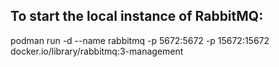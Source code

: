 ## To start the local instance of RabbitMQ:
podman run -d --name rabbitmq -p 5672:5672 -p 15672:15672 docker.io/library/rabbitmq:3-management